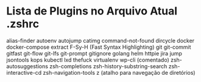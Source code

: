 # Lista de Plugins no Arquivo Atual .zshrc

alias-finder
autoenv
autojump
catimg
command-not-found
dircycle
docker
docker-compose
extract
F-Sy-H (Fast Syntax Highlighting)
git
git-commit
gitfast
git-flow
git-lfs
git-prompt
gitignore
golang
helm
httpie
jira
jump
jsontools
kops
kubectl
lxd
thefuck
virtualenv
wp-cli (comentado)
zsh-autosuggestions
zsh-completions
zsh-history-substring-search
zsh-interactive-cd
zsh-navigation-tools
z (atalho para navegação de diretórios)
